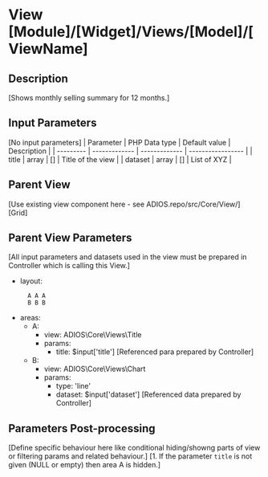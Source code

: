 # View [Module]/[Widget]/Views/[Model]/[ViewName]

## Description

[Shows monthly selling summary for 12 months.]

## Input Parameters
[No input parameters]
| Parameter | PHP Data type | Default value | Description       |
| --------- | ------------- | ------------- | ----------------- |
| title     | array         | []            | Title of the view |
| dataset   | array         | []            | List of XYZ       |

## Parent View

[Use existing view component here - see ADIOS.repo/src/Core/View/]
[Grid]

## Parent View Parameters
[All input parameters and datasets used in the view must be prepared in Controller which is calling this View.]

* layout:
  ```
    A A A
    B B B    
  ```
* areas:
  * A: 
    * view: ADIOS\Core\Views\Title
    * params:
      * title: $input['title'] [Referenced para prepared by Controller]
  * B:
    * view: ADIOS\Core\Views\Chart
    * params:
      * type: 'line'
      * dataset: $input['dataset'] [Referenced data prepared by Controller]

## Parameters Post-processing
[Define specific behaviour here like conditional hiding/showng parts of view or filtering params and related behaviour.]
[1. If the parameter `title` is not given (NULL or empty) then area A is hidden.]


